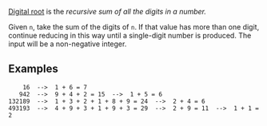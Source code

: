 [Digital root](https://en.wikipedia.org/wiki/Digital_root) is the _recursive sum of all the digits in a number._

Given `n`, take the sum of the digits of `n`. If that value has more than one digit, continue reducing in this way until a single-digit number is produced. The input will be a non-negative integer.

## Examples
```
    16  -->  1 + 6 = 7
   942  -->  9 + 4 + 2 = 15  -->  1 + 5 = 6
132189  -->  1 + 3 + 2 + 1 + 8 + 9 = 24  -->  2 + 4 = 6
493193  -->  4 + 9 + 3 + 1 + 9 + 3 = 29  -->  2 + 9 = 11  -->  1 + 1 = 2
```
